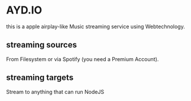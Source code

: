 # AYD.IO

this is a apple airplay-like Music streaming service using Webtechnology.

## streaming sources
From Filesystem or via Spotify (you need a Premium Account).

## streaming targets
Stream to anything that can run NodeJS
